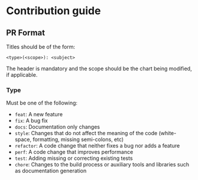 # Contribution guide

## PR Format
Titles should be of the form:
```
<type>(<scope>): <subject>
```
The header is mandatory and the scope should be the chart being modified, if applicable.

### Type
Must be one of the following:

- `feat`: A new feature
- `fix`: A bug fix
- `docs`: Documentation only changes
- `style`: Changes that do not affect the meaning of the code (white-space, formatting, missing semi-colons, etc)
- `refactor`: A code change that neither fixes a bug nor adds a feature
- `perf`: A code change that improves performance
- `test`: Adding missing or correcting existing tests
- `chore`: Changes to the build process or auxiliary tools and libraries such as documentation generation
